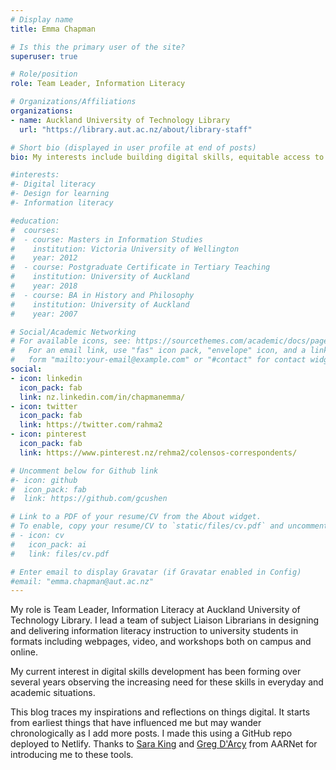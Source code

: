 ```yaml
---
# Display name
title: Emma Chapman

# Is this the primary user of the site?
superuser: true

# Role/position
role: Team Leader, Information Literacy

# Organizations/Affiliations
organizations:
- name: Auckland University of Technology Library
  url: "https://library.aut.ac.nz/about/library-staff"

# Short bio (displayed in user profile at end of posts)
bio: My interests include building digital skills, equitable access to information.

#interests:
#- Digital literacy
#- Design for learning
#- Information literacy

#education:
#  courses:
#  - course: Masters in Information Studies
#    institution: Victoria University of Wellington
#    year: 2012
#  - course: Postgraduate Certificate in Tertiary Teaching
#    institution: University of Auckland
#    year: 2018
#  - course: BA in History and Philosophy
#    institution: University of Auckland
#    year: 2007

# Social/Academic Networking
# For available icons, see: https://sourcethemes.com/academic/docs/page-builder/#icons
#   For an email link, use "fas" icon pack, "envelope" icon, and a link in the
#   form "mailto:your-email@example.com" or "#contact" for contact widget.
social:
- icon: linkedin
  icon_pack: fab
  link: nz.linkedin.com/in/chapmanemma/
- icon: twitter
  icon_pack: fab
  link: https://twitter.com/rahma2
- icon: pinterest
  icon_pack: fab
  link: https://www.pinterest.nz/rehma2/colensos-correspondents/

# Uncomment below for Github link
#- icon: github
#  icon_pack: fab
#  link: https://github.com/gcushen

# Link to a PDF of your resume/CV from the About widget.
# To enable, copy your resume/CV to `static/files/cv.pdf` and uncomment the lines below.
# - icon: cv
#   icon_pack: ai
#   link: files/cv.pdf

# Enter email to display Gravatar (if Gravatar enabled in Config)
#email: "emma.chapman@aut.ac.nz"
---
```


My role is Team Leader, Information Literacy at Auckland University of Technology Library. I lead a team of subject Liaison Librarians in designing and delivering information literacy instruction to university students in formats including webpages, video, and workshops both on campus and online.

My current interest in digital skills development has been forming over several years observing the increasing need for these skills in everyday and academic situations.

This blog traces my inspirations and reflections on things digital. It starts from earliest things that have influenced me but may wander chronologically as I add more posts. I made this using a GitHub repo deployed to Netlify. Thanks to [Sara King](https://au.linkedin.com/in/sara-king-85695472) and [Greg D'Arcy](https://temp0st.net/) from AARNet for introducing me to these tools.

